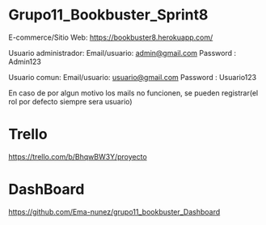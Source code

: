# Grupo11_Bookbuster_Sprint8

E-commerce/Sitio Web: https://bookbuster8.herokuapp.com/

Usuario administrador: 
Email/usuario: admin@gmail.com
Password : Admin123

Usuario comun: 
Email/usuario: usuario@gmail.com
Password : Usuario123

En caso de por algun motivo los mails no funcionen, se pueden registrar(el rol por defecto siempre sera usuario)



# Trello
 https://trello.com/b/BhqwBW3Y/proyecto

# DashBoard 
https://github.com/Ema-nunez/grupo11_bookbuster_Dashboard

